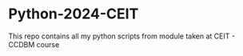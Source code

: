 # Python-2024-CEIT
This repo contains all my python scripts from module taken at CEIT - CCDBM course
